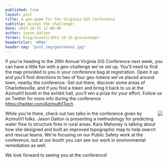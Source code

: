 ```yaml
---
published: true
layout: post
title: A geo-game for the Virginia GIS Conference 
subtitle: Accept the challenge!
date: 2015-10-15 12:00:00
author: jason_dalton
folder: blog/assets/2015-10-15-giscavenger
headerColor: '#88e'
header-img: "post_img/geotokens.jpg"
---
```



If you're heading to the 26th Annual Virginia GIS Conference next week, you can have a little fun with a geo-challenge we've set up.  You'll need to find the <!--more--> map provided to you in your conference bag at registration.  Open it up and you'll find directions to two of four geo-tokens we've placed around town, nearby the conference.  Get out there, discover some areas of Charlottesville, and if you find a token and bring it back to us at the Azimuth1 booth in the exhibit hall, you'll win a prize for your effort.  Follow us on Twitter for more info during the conference https://twitter.com/Azimuth1Tech

<img style="float: right" src="{{site.baseurl}}/{{page.folder}}/geotokens.jpg">

While you're there, check out two talks in the conference given by Azimuth1 folks.  Jason Dalton is presenting a methodology for predicting water flow to structure fires in rural areas.  Kara Mahoney is talking about how she designed and built an improved topographic map to help search and rescue teams.  We're focusing on our Public Safety work at the conference, but at our booth you can see our work in environmental remediation as well. 

We look forward to seeing you at the conference!